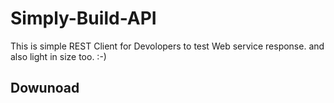 # Simply-Build-API

This is simple REST Client for Devolopers to test Web service response. and also light in size too. :-)

## Dowunoad 
